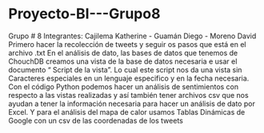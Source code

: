 # Proyecto-BI---Grupo8
Grupo # 8 
Integrantes: Cajilema Katherine - Guamán Diego - Moreno David 
Primero hacer la recolección de tweets y seguir os pasos que está en el archivo .txt 
En el análisis de dato, las bases de datos que tenemos de ChouchDB creamos una vista de la base de datos necesaria e usar el documento
“ Script de la vista”. Lo cual este script nos da una vista sin Caracteres especiales en un lenguaje especifico y en la fecha necesaria.
Con el código Python podemos hacer un análisis de sentimientos  con respecto a las vistas realizadas y así también tener archivos csv
que nos ayudan a tener la información necesaria para hacer un análisis de dato  por Excel.
Y para el análisis del mapa de  calor usamos Tablas Dinámicas de Google  con un csv de  las  coordenadas de los tweets
